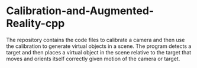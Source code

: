 # Calibration-and-Augmented-Reality-cpp
The repository contains the code files to calibrate a camera and then use the calibration to generate virtual objects in a scene. The program detects a target and then places a virtual object in the scene relative to the target that moves and orients itself correctly given motion of the camera or target.
